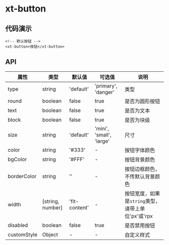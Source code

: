 # xt-button

## 代码演示

```vue
<!-- 默认按钮 -->
<xt-button>按钮</xt-button>
```

## API

| 属性        | 类型             | 默认值        | 可选值                   | 说明                                               |
| ----------- | ---------------- | ------------- | ------------------------ | -------------------------------------------------- |
| type        | string           | 'default'     | 'primary', 'danger'      | 类型                                               |
| round       | boolean          | false         | true                     | 是否为圆形按钮                                     |
| text        | boolean          | false         | true                     | 是否为文本                                         |
| block       | boolean          | false         | true                     | 是否为块级                                         |
| size        | string           | 'default'     | 'mini', 'small', 'large' | 尺寸                                               |
| color       | string           | '#333'        | -                        | 按钮字体颜色                                       |
| bgColor     | string           | '#FFF'        | -                        | 按钮背景颜色                                       |
| borderColor | string           | ''            | -                        | 按钮边框颜色，不传默认背景颜色                     |
| width       | [string, number] | 'fit-content' | -                        | 按钮宽度，如果是`string`类型，请带上单位'px'或'rpx |
| disabled    | boolean          | false         | true                     | 是否禁用按钮                                       |
| customStyle | Object           | -             | -                        | 自定义样式                                         |
